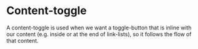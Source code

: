 # Content-toggle

A content-toggle is used when we want a toggle-button that is inline with our content (e.g. inside or at the end of link-lists), so it follows the flow of that content.
